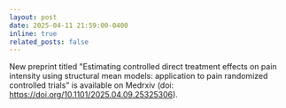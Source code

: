```yaml
---
layout: post
date: 2025-04-11 21:59:00-0400
inline: true
related_posts: false
---
```


New preprint titled "Estimating controlled direct treatment effects on pain intensity using structural mean models: application to pain randomized controlled trials" is available on Medrxiv (doi: https://doi.org/10.1101/2025.04.09.25325306).
